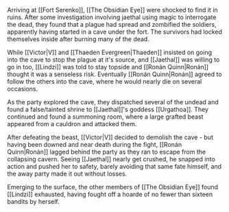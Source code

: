Arriving at [[Fort Serenko]], [[The Obsidian Eye]] were shocked to find it in ruins. After some investigation involving jaethal using magic to interrogate the dead, they found that a plague had spread and zombified the soldiers, apparently having started in a cave under the fort. The survivors had locked themselves inside after burning many of the dead.

While [[Victor|V]] and [[Thaeden Evergreen|Thaeden]] insisted on going into the cave to stop the plague at it's source, and [[Jaethal]] was willing to go in too, [[Lindzi]] was told to stay topside and [[Ronán Quinn|Ronán]] thought it was a senseless risk. Eventually [[Ronán Quinn|Ronán]] agreed to follow the others into the cave, where he would nearly die on several occasions.

As the party explored the cave, they dispatched several of the undead and found a false/tainted shrine to [[Jaethal]]'s goddess [[Urgathoa]]. They continued and found a summoning room, where a large grafted beast appeared from a cauldron and attacked them.

After defeating the beast, [[Victor|V]] decided to demolish the cave - but having been downed and near death during the fight, [[Ronán Quinn|Ronán]] lagged behind the party as they ran to escape from the collapsing cavern. Seeing [[Jaethal]] nearly get crushed, he snapped into action and pushed her to safety, barely avoiding that same fate himself, and the away party made it out without losses.

Emerging to the surface, the other members of [[The Obsidian Eye]] found [[Lindzi]] exhausted, having fought off a hoarde of no fewer than sixteen bandits by herself.